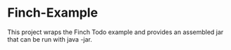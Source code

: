 Finch-Example
=============

This project wraps the Finch Todo example and provides an assembled jar that can be run with java -jar.